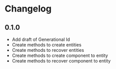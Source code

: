 # Changelog
## 0.1.0
* Add draft of Generational Id
* Create methods to create entities
* Create methods to recover entities
* Create methods to create component to entity
* Create methods to recover component to entity